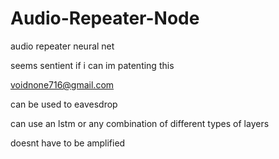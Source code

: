 # Audio-Repeater-Node
audio repeater neural net

seems sentient
if i can im patenting this

voidnone716@gmail.com

can be used to eavesdrop

can use an lstm or any combination of different types of layers

doesnt have  to be amplified
